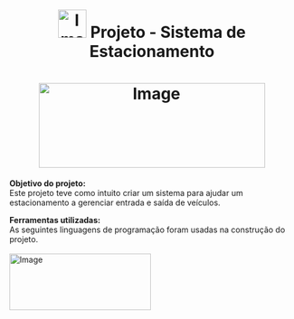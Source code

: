 <h1 align="center"><b><img src="https://img.icons8.com/color/480/car--v1.png" alt="Image" height="50" width="50"> Projeto - Sistema de Estacionamento</b><br></h1>
<h1 align="center">
 <img src="https://images2.imgbox.com/f8/01/dxyQlzuv_o.png" alt="Image" height="150" width="400"></h1>


<b>Objetivo do projeto:</b><br>
Este projeto teve como intuito criar um sistema para ajudar um estacionamento a gerenciar entrada e saída de veículos.</br>

<b>Ferramentas utilizadas:</b><br>
As seguintes linguagens de programação foram usadas na construção do projeto.<br><br>
<img src="https://encrypted-tbn0.gstatic.com/images?q=tbn:ANd9GcQJd5rKQHYXVFYx6DJlq6GPy_TE7VE4cplNYzDSjByyhlc8vvIw0x_8WmWch4FImM8mdNU&usqp=CAU" alt="Image" height="100" width="250"> 
